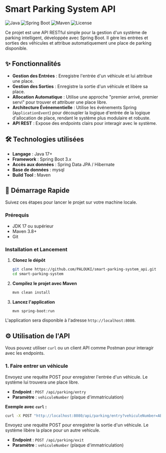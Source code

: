       
# Smart Parking System API

![Java](https://img.shields.io/badge/Java-17+-orange) ![Spring Boot](https://img.shields.io/badge/Spring%20Boot-3.x-brightgreen) ![Maven](https://img.shields.io/badge/build-Maven-red) ![License](https://img.shields.io/badge/license-MIT-blue)

Ce projet est une API RESTful simple pour la gestion d'un système de parking intelligent, développée avec Spring Boot. Il gère les entrées et sorties des véhicules et attribue automatiquement une place de parking disponible.

## ✨ Fonctionnalités

-   **Gestion des Entrées** : Enregistre l'entrée d'un véhicule et lui attribue une place.
-   **Gestion des Sorties** : Enregistre la sortie d'un véhicule et libère sa place.
-   **Allocation Automatique** : Utilise une approche "premier arrivé, premier servi" pour trouver et attribuer une place libre.
-   **Architecture Événementielle** : Utilise les événements Spring (`ApplicationEvent`) pour découpler la logique d'entrée de la logique d'allocation de place, rendant le système plus modulaire et robuste.
-   **API REST** : Expose des endpoints clairs pour interagir avec le système.

## 🛠️ Technologies utilisées

-   **Langage** : Java 17+
-   **Framework** : Spring Boot 3.x
-   **Accès aux données** : Spring Data JPA / Hibernate
-   **Base de données** : mysql
-   **Build Tool** : Maven

## 🚀 Démarrage Rapide

Suivez ces étapes pour lancer le projet sur votre machine locale.

### Prérequis

-   JDK 17 ou supérieur
-   Maven 3.8+ 
-   Git

### Installation et Lancement

1.  **Clonez le dépôt**
    ```sh
    git clone https://github.com/PALOUKI/smart-parking-system_api.git
    cd smart-parking-system
    ```

2.  **Compilez le projet avec Maven**
    ```sh
    mvn clean install
    ```

3.  **Lancez l'application**
    ```sh
    mvn spring-boot:run
    ```
L'application sera disponible à l'adresse `http://localhost:8080`.

## ⚙️ Utilisation de l'API

Vous pouvez utiliser `curl` ou un client API comme Postman pour interagir avec les endpoints.

### 1. Faire entrer un véhicule

Envoyez une requête POST pour enregistrer l'entrée d'un véhicule. Le système lui trouvera une place libre.

-   **Endpoint** : `POST /api/parking/entry`
-   **Paramètre** : `vehiculeNumber` (plaque d'immatriculation)

**Exemple avec `curl` :**
```sh
curl -X POST "http://localhost:8080/api/parking/entry?vehiculeNumber=AB-123-CD"
```

Envoyez une requête POST pour enregistrer la sortie d'un véhicule. Le système libère la place pour un autre vehicule.

-   **Endpoint** : `POST /api/parking/exit`
-   **Paramètre** : `vehiculeNumber` (plaque d'immatriculation)



    
